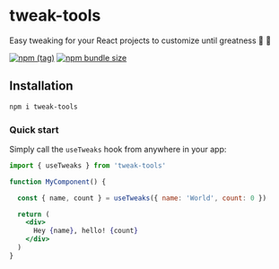 # tweak-tools

Easy tweaking for your React projects to customize until greatness 🦄 🚀

[![npm (tag)](https://img.shields.io/npm/v/tweak-tools?style=flat&colorA=000000&colorB=000000)](https://www.npmjs.com/package/tweak-tools) [![npm bundle size](https://img.shields.io/bundlephobia/minzip/tweak-tools?style=flat&colorA=000000&colorB=000000&label=gzipped)](https://bundlephobia.com/result?p=tweak-tools) 

## Installation

```bash
npm i tweak-tools
```

### Quick start

Simply call the `useTweaks` hook from anywhere in your app:

```jsx
import { useTweaks } from 'tweak-tools'

function MyComponent() {

  const { name, count } = useTweaks({ name: 'World', count: 0 })

  return (
    <div>
      Hey {name}, hello! {count}
    </div>
  )
}
```
